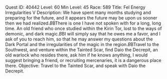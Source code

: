 Quest ID: 40442
Level: 60
Min Level: 45
Race: 589
Title: Fel Energy Irregularities V
Description: We have spent many months studying and preparing for the future, and it appears the future may be upon us sooner then we had realized.$B$BThere is one I have not spoken with for a long, long time. An old friend who once studied within the Kirin Tor, lost to the ways of demonic, and dark magic.$B$BI will simply say that he owes me a favor, and I ask of you to reach him, so that he may answer my questions about the Dark Portal and the irregularities of the magic in the region.$B$BTravel to the Southwest, and venture within the Tainted Scar, find Daio the Decrepit, an old warlock who resides there, ask him if he knows anything, I would suggest bringing a friend, or recruiting mercenaries, it is a dangerous place there.
Objective: Travel to the Tainted Scar, and speak with Daio the Decrepit.
